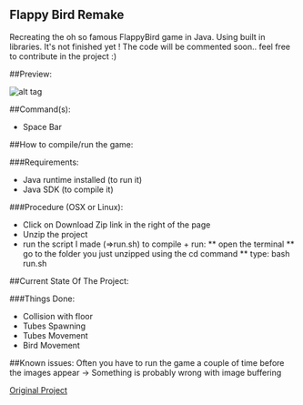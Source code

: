 ## Flappy Bird Remake

Recreating the oh so famous FlappyBird game in Java.
Using built in libraries. 
It's not finished yet !
The code will be commented soon.. feel free to contribute in the project :)

##Preview:

![alt tag](http://i.imgur.com/HR8As8G.jpg)

##Command(s):
* Space Bar

##How to compile/run the game:

###Requirements:
* Java runtime installed (to run it)
* Java SDK (to compile it)

###Procedure (OSX or Linux):
* Click on Download Zip link in the right of the page
* Unzip the project
* run the script I made (=>run.sh) to compile + run:
** open the terminal
** go to the folder you just unzipped using the cd command
** type: bash run.sh

##Current State Of The Project:

###Things Done:
* Collision with floor
* Tubes Spawning
* Tubes Movement
* Bird Movement

##Known issues:
Often you have to run the game a couple of time before the images appear
-> Something is probably wrong with image buffering





[Original Project](https://github.com/stronglink/FlappyBird)
